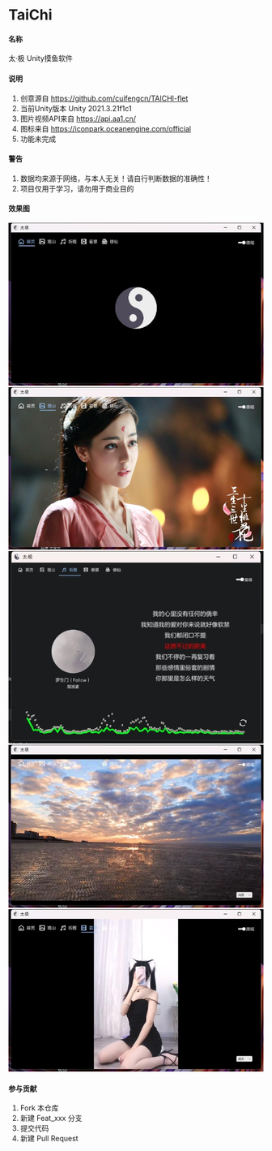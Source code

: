 # TaiChi

#### 名称
太·极 Unity摸鱼软件 


#### 说明

1.  创意源自 https://github.com/cuifengcn/TAICHI-flet
2.  当前Unity版本 Unity 2021.3.21f1c1
3.  图片视频API来自 https://api.aa1.cn/
4.  图标来自 https://iconpark.oceanengine.com/official
5.  功能未完成

#### 警告

1.  数据均来源于网络，与本人无关！请自行判断数据的准确性！
2.  项目仅用于学习，请勿用于商业目的

#### 效果图

![输入图片说明](Images/0.jpg)
![输入图片说明](Images/1.jpg)
![输入图片说明](Images/2.jpg)
![输入图片说明](Images/3.jpg)
![输入图片说明](Images/4.jpg)

#### 参与贡献

1.  Fork 本仓库
2.  新建 Feat_xxx 分支
3.  提交代码
4.  新建 Pull Request  
